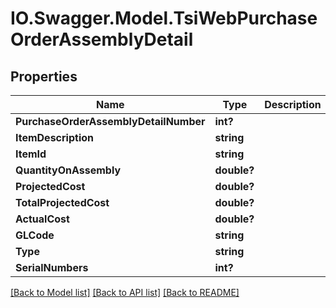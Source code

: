 # IO.Swagger.Model.TsiWebPurchaseOrderAssemblyDetail
## Properties

Name | Type | Description | Notes
------------ | ------------- | ------------- | -------------
**PurchaseOrderAssemblyDetailNumber** | **int?** |  | [optional] 
**ItemDescription** | **string** |  | [optional] 
**ItemId** | **string** |  | [optional] 
**QuantityOnAssembly** | **double?** |  | [optional] 
**ProjectedCost** | **double?** |  | [optional] 
**TotalProjectedCost** | **double?** |  | [optional] 
**ActualCost** | **double?** |  | [optional] 
**GLCode** | **string** |  | [optional] 
**Type** | **string** |  | [optional] 
**SerialNumbers** | **int?** |  | [optional] 

[[Back to Model list]](../README.md#documentation-for-models) [[Back to API list]](../README.md#documentation-for-api-endpoints) [[Back to README]](../README.md)

